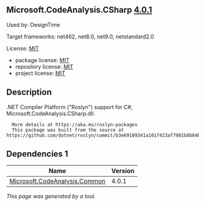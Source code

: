 ﻿Microsoft.CodeAnalysis.CSharp [4.0.1](https://www.nuget.org/packages/Microsoft.CodeAnalysis.CSharp/4.0.1)
--------------------

Used by: DesignTime

Target frameworks: net462, net8.0, net9.0, netstandard2.0

License: [MIT](../../../../licenses/mit) 

- package license: [MIT](https://licenses.nuget.org/MIT) 
- repository license: [MIT](https://github.com/dotnet/roslyn) 
- project license: [MIT](https://github.com/dotnet/roslyn) 

Description
-----------
.NET Compiler Platform ("Roslyn") support for C#, Microsoft.CodeAnalysis.CSharp.dll.
    
      More details at https://aka.ms/roslyn-packages
      This package was built from the source at https://github.com/dotnet/roslyn/commit/b3e69109341a1017423af7981b8b84b646f5bcce.

Dependencies 1
-----------

|Name|Version|
|----------|:----|
|[Microsoft.CodeAnalysis.Common](../../../../packages/nuget.org/microsoft.codeanalysis.common/4.0.1)|4.0.1|

*This page was generated by a tool.*